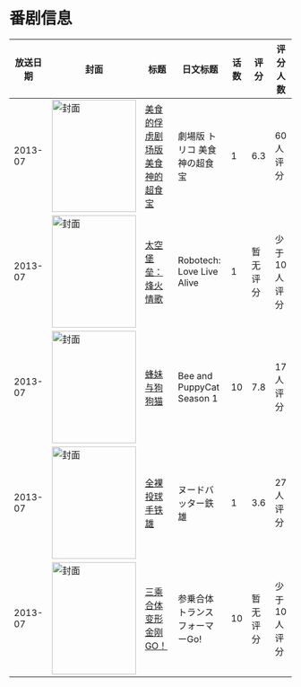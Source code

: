 # 番剧信息

|放送日期|封面|标题|日文标题|话数|评分|评分人数|
|---|---|---|---|---|---|---|
|2013-07|<img src="//lain.bgm.tv/pic/cover/c/ae/ad/94259_GVxKC.jpg" alt="封面" style="width:150px;height:200px;object-fit:cover;">|[美食的俘虏剧场版 美食神的超食宝](https://bangumi.tv/subject/94259)|劇場版 トリコ 美食神の超食宝|1|6.3|60人评分|
|2013-07|<img src="//lain.bgm.tv/pic/cover/c/94/ba/89881_o0VjQ.jpg" alt="封面" style="width:150px;height:200px;object-fit:cover;">|[太空堡垒：烽火情歌](https://bangumi.tv/subject/89881)|Robotech: Love Live Alive|1|暂无评分|少于10人评分|
|2013-07|<img src="//lain.bgm.tv/pic/cover/c/01/7d/117395_Zu5zv.jpg" alt="封面" style="width:150px;height:200px;object-fit:cover;">|[蜂妹与狗狗猫](https://bangumi.tv/subject/117395)|Bee and PuppyCat Season 1|10|7.8|17人评分|
|2013-07|<img src="//lain.bgm.tv/pic/cover/c/10/c5/112298_IuLSA.jpg" alt="封面" style="width:150px;height:200px;object-fit:cover;">|[全裸投球手铁雄](https://bangumi.tv/subject/112298)|ヌードバッター鉄雄|1|3.6|27人评分|
|2013-07|<img src="//lain.bgm.tv/pic/cover/c/b4/16/186903_g7GsN.jpg" alt="封面" style="width:150px;height:200px;object-fit:cover;">|[三乘合体 变形金刚GO！](https://bangumi.tv/subject/186903)|参乗合体 トランスフォーマーGo!|10|暂无评分|少于10人评分|
